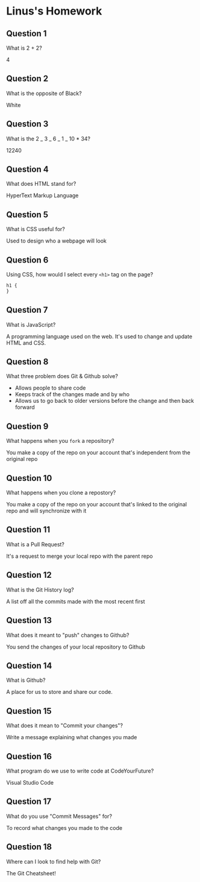 # Linus's Homework

## Question 1

What is 2 + 2?

4

## Question 2

What is the opposite of Black?

White

## Question 3

What is the 2 _ 3 _ 6 _ 1 _ 10 \* 34?

12240

## Question 4

What does HTML stand for?

HyperText Markup Language

## Question 5

What is CSS useful for?

Used to design who a webpage will look

## Question 6

Using CSS, how would I select every `<h1>` tag on the page?

```css
h1 {
}
```

## Question 7

What is JavaScript?

A programming language used on the web. It's used to change and update HTML and CSS.

## Question 8

What three problem does Git & Github solve?

- Allows people to share code
- Keeps track of the changes made and by who
- Allows us to go back to older versions before the change and then back forward

## Question 9

What happens when you `fork` a repository?

You make a copy of the repo on your account that's independent from the original repo

## Question 10

What happens when you clone a repostory?

You make a copy of the repo on your account that's linked to the original repo and will synchronize with it

## Question 11

What is a Pull Request?

It's a request to merge your local repo with the parent repo

## Question 12

What is the Git History log?

A list off all the commits made with the most recent first

## Question 13

What does it meant to "push" changes to Github?

You send the changes of your local repository to Github

## Question 14

What is Github?

A place for us to store and share our code.

## Question 15

What does it mean to "Commit your changes"?

Write a message explaining what changes you made

## Question 16

What program do we use to write code at CodeYourFuture?

Visual Studio Code

## Question 17

What do you use "Commit Messages" for?

To record what changes you made to the code

## Question 18

Where can I look to find help with Git?

The Git Cheatsheet!
